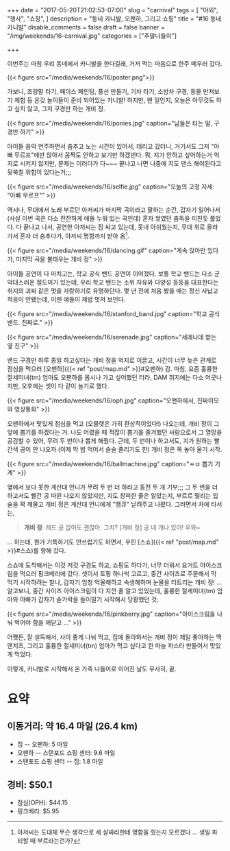 +++
date = "2017-05-20T21:02:53-07:00"
slug = "carnival"
tags = [
    "야외",
    "행사",
    "쇼핑",
]
description = "동네 카니발, 오팬하, 그리고 쇼핑"
title = "#16 동네 카니발"
disable_comments = false
draft = false
banner = "/img/weekends/16-carnival.jpg"
categories = ["주말나들이"]

+++

이번주는 마침 우리 동네에서 카니발을 한다길래, 거저 먹는 마음으로 한주
떼우러 갔다.

{{< figure src="/media/weekends/16/poster.png">}}

가보니, 조랑말 타기, 페이스 페인팅, 풍선 만들기, 기차 타기, 소방차 구경,
동물 만져보기 체험 등 온갖 놀이들이 준비 되어있는 카니발!
하지만, 왠 일인지, 오늘은 아무것도 하고 싶지 않고, 그저 구경만 하는 개비 정.

{{< figure src="/media/weekends/16/ponies.jpg"
   caption="남들은 타는 말, 구경만 하기" >}}

아이들 음악 연주하면서 춤추고 노는 시간이 있어서, 데리고 갔더니, 거기서도 그저
"아빠 무르프"에만 앉아서 꼼짝도 안하고 보기만 하겠댄다. 뭐, 지가 안하고
싶어하는거 억지로 시키지 않지만, 문제는 이러다가 다~~~ 끝나고 나면 나중에
지도 댄스 해야된다고 뒷북칠 위험이 있다는거;;;

{{< figure src="/media/weekends/16/selfie.jpg"
   caption="오늘의 고정 자세: \"아빠 무르프\"" >}}

역시나, 무대에서 노래 부르던 아저씨가 마지막 곡이라고 말하는 순간, 갑자기
일어나서 (사실 이번 곡은 다소 잔잔하게 애들 누워 있는 곡인데) 혼자 쌓였던 춤독을
미친듯 풀었다.
다 끝나고 나서, 공연한 아저씨는 짐 싸고 있는데, 못내 아쉬웠는지, 무대 위로
올라가서 혼자 더 춤추다가, 아저씨 명함까지 받아 옴[^1].
[^1]: 아저씨는 도대체 무슨 생각으로 세 살짜리한테 명함을 줬는지 모르겠다 … 생일 파티할 때 부르라는건가?

{{< figure src="/media/weekends/16/dancing.gif"
   caption="계속 앉아만 있다가, 마지막 곡을 불태우는 개비 정" >}}

아이들 공연이 다 마치고는, 학교 공식 밴드 공연이 이어졌다.
보통 학교 밴드는 다소 군악대스러운 절도미가 있는데, 우리 학교 밴드는 소위 자유와
다양성 등등을 대표한다는 취지의 괴짜 같은 멋을 자랑하기로 유명하단다.
몇 년 전에 처음 봤을 때는 정신 사납고 적응이 안됐는데, 이젠 얘들이 제법 멋져 
보인다.

{{< figure
  src="/media/weekends/16/stanford_band.jpg"
  caption="학교 공식 밴드. 진짜로." >}}

{{< figure
  src="/media/weekends/16/serenade.jpg"
  caption="세레나데 받는 옆 친구" >}}

밴드 구경만 하루 종일 하고싶다는 개비 정을 억지로 이끌고, 시간이 너무 늦은
관계로 점심을 먹으러 [오팬하]({{< ref "post/map.md" >}}#오팬하) 감.
마침, 요즘 훌륭한 절세미녀(tm) 엄마도 오팬하를 몹시나 가고 싶어했던 터라, DAM
취지에는 다소 어긋나지만, 오후에는 셋이 다 같이 놀기로 했다. 

{{< figure src="/media/weekends/16/oph.jpg"
   caption="오팬하에서, 진짜이모와 영상통화" >}}

오팬하에서 맛있게 점심을 먹고 (오믈렛은 가히 환상적이었다!) 나오는데, 개비 정이
그 앞에 뽑기를 하겠다는 거. 나도 어렸을 때 적잖이 뽑기를 즐겨했던 사람으로서
그 열망을 공감할 수 있어, 무려 두 번이나 뽑게 해줬다. 
근데, 두 번이나 하고서도, 지가 원하는 빨간색 공이 안 나오자 (이제 막 밥 먹어서
슬슬 졸리기도 한) 개비 정은 목 놓아 울기 시작.

{{< figure src="/media/weekends/16/ballmachine.jpg"
   caption="ㅆㅂ 뽑기 기계" >}}

옆에서 보다 못한 계산대 언니가 무려 두 번 더 하라고 동전 두 개 기부;;;
그 두 번을 더 하고서도 빨간 공 따윈 나오지 않았지만, 지도 창피한 줄은 알았는지,
부르르 떨리는 입술을 꽉 깨물고 개비 정은 계산대 언니에게 "땡큐" 날려주고 나왔다.
그러면서 차에 타서는,

> **개비 정**: 레드 공 없어도 괜찮아. 그치? [개비 정] 공 네 개나 있어! 우와~

… 하는데, 뭔가 기특하기도 안쓰럽기도 하면서, 우린 [스쇼]({{< ref 
"post/map.md" >}}#스쇼)를 향해 갔다.

스쇼에 도착해서는 이것 저것 구경도 하고, 쇼핑도 하다가, 너무 더워서 요거트 
아이스크림을 먹으러 핑크베리에 갔다. 셋이서 토핑 하나씩 고르고, 중간 사이즈로 
주문해서 막 먹기 시작하려는 찰나, 갑자기 엄청 억울해하고 속생해하며 눈물을 
터트리는 개비 정! … 알고보니, 중간 사이즈 아이스크림이 다 지껀 줄 알고 있었는데,
훌륭한 절세미녀(tm) 엄마와 아빠가 갑자기 숟가락을 들이밀기 시작해서 당황했던 것;

{{< figure src="/media/weekends/16/pinkberry.jpg"
   caption="아이스크림을 나눠 먹어야 함을 깨닫고 …" >}}

어쨋든, 잘 설득해서, 사이 좋게 나눠 먹고, 집에 돌아와서는 개비 정이 제일 
좋아하는 맥앤치즈, 그리고 훌륭한 절세미녀(tm) 엄마가 먹고 싶다고 한 마늘 파스타
만들어서 맛있게 먹었다. 

이렇게, 카니발로 시작해서 온 가족 나들이로 이어진 날도 무사히, 끝.

# 요약

## 이동거리: 약 16.4 마일 (26.4 km)

- 집 -- 오팬하: 5 마일
- 오팬하 -- 스탠포드 쇼핑 센터: 9.6 마일
- 스탠포드 쇼핑 센터 -- 집: 1.8 마일

## 경비: $50.1

- 점심(OPH): $44.15
- 핑크베리: $5.95
